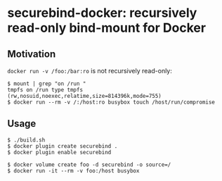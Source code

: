 # securebind-docker: recursively read-only bind-mount for Docker

## Motivation

`docker run -v /foo:/bar:ro` is not recursively read-only:

```console
$ mount | grep "on /run "
tmpfs on /run type tmpfs (rw,nosuid,noexec,relatime,size=814396k,mode=755)
$ docker run --rm -v /:/host:ro busybox touch /host/run/compromise
```

## Usage

```console
$ ./build.sh
$ docker plugin create securebind . 
$ docker plugin enable securebind
```

```console
$ docker volume create foo -d securebind -o source=/
$ docker run -it --rm -v foo:/host busybox
```
